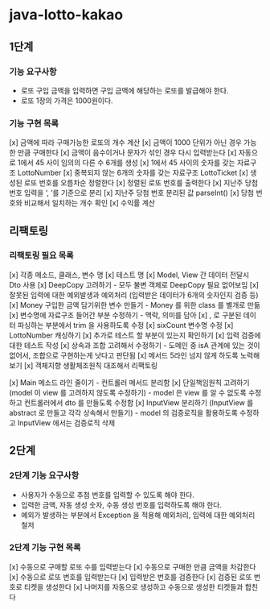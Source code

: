 # java-lotto-kakao

## 1단계

### 기능 요구사항

- 로또 구입 금액을 입력하면 구입 금액에 해당하는 로또를 발급해야 한다.
- 로또 1장의 가격은 1000원이다.

### 기능 구현 목록

[x] 금액에 따라 구매가능한 로또의 개수 계산
[x] 금액이 1000 단위가 아닌 경우 가능한 만큼 구매한다
[x] 금액이 음수이거나 문자가 섞인 경우 다시 입력받는다
[x] 자동으로 1에서 45 사이 임의의 다른 수 6개를 생성
[x] 1에서 45 사이의 숫자를 갖는 자료구조 LottoNumber
[x] 중복되지 않는 6개의 숫자를 갖는 자료구조 LottoTicket
[x] 생성된 로또 번호를 오름차순 정렬한다
[x] 정렬된 로또 번호를 출력한다
[x] 지난주 당첨 번호 입력을 ‘, ’를 기준으로 분리
[x] 지난주 당첨 번호 분리된 값 parseInt()
[x] 당첨 번호와 비교해서 일치하는 개수 확인
[x] 수익률 계산


## 리팩토링

### 리팩토링 필요 목록
[x] 각종 메소드, 클래스, 변수 명
[x] 테스트 명
[x] Model, View 간 데이터 전달시 Dto 사용
[x] DeepCopy 고려하기 - 모두 불변 객체로 DeepCopy 필요 없어보임 
[x] 잘못된 입력에 대한 예외발생과 예외처리 (입력받은 데이터가 6개의 숫자인지 검증 등)
[x] Money 구입한 금액 담기위한 변수 만들기 - Money 를 위한 class 를 별개로 만듦
[x] 변수명에 자료구조 들어간 부분 수정하기 - 맥락, 의미를 담아
[x] , 로 구분된 데이터 파싱하는 부분에서 trim 을 사용하도록 수정
[x] sixCount 변수명 수정
[x] LottoNumber 캐싱하기
[x] 추가로 테스트 할 부분이 있는지 확인하기
[x] 입력 검증에 대한 테스트 작성
[x] 상속과 조합 고려해서 수정하기 - 도메인 중 isA 관계에 있는 것이 없어서, 조합으로 구현하는게 낫다고 판단됨
[x] 메서드 5라인 넘지 않게 하도록 노력해보기
[x] 객체지향 생활체조원칙 대조해서 리팩토링

[x] Main 메소드 라인 줄이기 - 컨트롤러 메서드 분리함
[x] 단일책임원칙 고려하기 (model 이 view 를 고려하지 않도록 수정하기) - model 은 view 를 알 수 없도록 수정하고 컨트롤러에서 dto 를 만들도록 수정함
[x] InputView 분리하기 (InputView 를 abstract 로 만들고 각각 상속해서 만들기) - model 의 검증로직을 활용하도록 수정하고 InputView 에서는 검증로직 삭제


## 2단계

### 2단계 기능 요구사항
- 사용자가 수동으로 추첨 번호를 입력할 수 있도록 해야 한다.
- 입력한 금액, 자동 생성 숫자, 수동 생성 번호를 입력하도록 해야 한다.
- 예외가 발생하는 부분에서 Exception 을 적용해 예외처리, 입력에 대한 예외처리 철저

### 2단계 기능 구현 목록
[x] 수동으로 구매할 로또 수를 입력받는다
[x] 수동으로 구매한 만큼 금액을 차감한다
[x] 수동으로 로또 번호를 입력받는다
[x] 입력받은 번호를 검증한다
[x] 검증된 로또 번호로 티켓을 생성한다
[x] 나머지를 자동으로 생성하고 수동으로 생성한 티켓들과 합친다